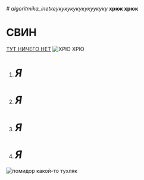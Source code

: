 *# algoritmika_inetкеукукукукукукуукуку*
**хрюк хрюк**



# **СВИН**
[ТУТ НИЧЕГО НЕТ](https://www.google.com/search?q=VFRFRF&oq=VFRFRF&aqs=chrome..69i57j46i10i433i512j46i10i512j0i10i512l4j46i10i512j0i10i512.1129j0j15&sourceid=chrome&ie=UTF-8)
![ХРЮ ХРЮ](https://encrypted-tbn0.gstatic.com/images?q=tbn:ANd9GcQxx_Wg6Fhq6Km5Apof3KaVvMTbJd0Faybklg&s)


1. # __*Я*__
1. # __*Я*__
1. # __*Я*__
1. # __*Я*__
![помидор](https://encrypted-tbn0.gstatic.com/images?q=tbn:ANd9GcT9gT0XetT-O7AJXdW8hkEAIFBcdd7j7hPDOQ&s)
 какой-то тухляк
